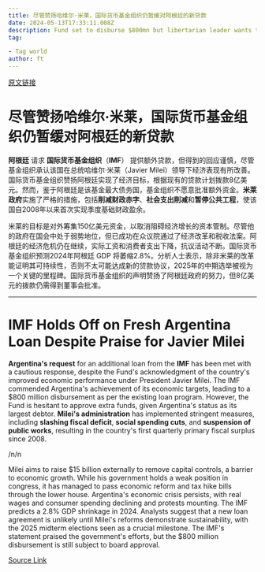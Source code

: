 ```yaml
---
title: 尽管赞扬哈维尔·米莱，国际货币基金组织仍暂缓对阿根廷的新贷款
date: 2024-05-13T17:33:11.008Z
description: Fund set to disburse $800mn but libertarian leader wants to borrow more to speed up removal of currency controls
tag: 

- Tag world
author: ft
---
```


[原文链接](https://ft.com/content/11e0b81f-50fa-4aff-b0e9-c462a9469818)

# 尽管赞扬哈维尔·米莱，国际货币基金组织仍暂缓对阿根廷的新贷款

**阿根廷** 请求 **国际货币基金组织**（**IMF**） 提供额外贷款，但得到的回应谨慎，尽管基金组织承认该国在总统哈维尔·米莱（Javier Milei）领导下经济表现有所改善。国际货币基金组织赞扬阿根廷实现了经济目标，根据现有的贷款计划拨款8亿美元。然而，鉴于阿根廷是该基金最大债务国，基金组织不愿意批准额外资金。**米莱政府**实施了严格的措施，包括**削减财政赤字**、**社会支出削减**和**暂停公共工程**，使该国自2008年以来首次实现季度基础财政盈余。 

米莱的目标是对外筹集150亿美元资金，以取消阻碍经济增长的资本管制。尽管他的政府在国会中处于弱势地位，但已成功在众议院通过了经济改革和税收法案。阿根廷的经济危机仍在继续，实际工资和消费者支出下降，抗议活动不断。国际货币基金组织预测2024年阿根廷 GDP 将萎缩2.8%。分析人士表示，除非米莱的改革能证明其可持续性，否则不太可能达成新的贷款协议，2025年的中期选举被视为一个关键的里程碑。国际货币基金组织的声明赞扬了阿根廷政府的努力，但8亿美元的拨款仍需得到董事会批准。

---

# IMF Holds Off on Fresh Argentina Loan Despite Praise for Javier Milei 

**Argentina's request** for an additional loan from the **IMF** has been met with a cautious response, despite the Fund's acknowledgment of the country's improved economic performance under President Javier Milei. The IMF commended Argentina's achievement of its economic targets, leading to a $800 million disbursement as per the existing loan program. However, the Fund is hesitant to approve extra funds, given Argentina's status as its largest debtor. **Milei's administration** has implemented stringent measures, including **slashing fiscal deficit**, **social spending cuts**, and **suspension of public works**, resulting in the country's first quarterly primary fiscal surplus since 2008. 

/n/n

Milei aims to raise $15 billion externally to remove capital controls, a barrier to economic growth. While his government holds a weak position in congress, it has managed to pass economic reform and tax hike bills through the lower house. Argentina's economic crisis persists, with real wages and consumer spending declining and protests mounting. The IMF predicts a 2.8% GDP shrinkage in 2024. Analysts suggest that a new loan agreement is unlikely until Milei's reforms demonstrate sustainability, with the 2025 midterm elections seen as a crucial milestone. The IMF's statement praised the government's efforts, but the $800 million disbursement is still subject to board approval.

[Source Link](https://ft.com/content/11e0b81f-50fa-4aff-b0e9-c462a9469818)

